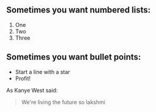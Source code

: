 ## Sometimes you want numbered lists:
1. One
2. Two
3. Three 

## Sometimes you want bullet points:

* Start a line with a star
* Profit!

As Kanye West said:

> We're living the future so lakshmi
